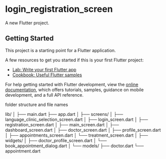 # login_registration_screen

A new Flutter project.

## Getting Started

This project is a starting point for a Flutter application.

A few resources to get you started if this is your first Flutter project:

- [Lab: Write your first Flutter app](https://docs.flutter.dev/get-started/codelab)
- [Cookbook: Useful Flutter samples](https://docs.flutter.dev/cookbook)

For help getting started with Flutter development, view the
[online documentation](https://docs.flutter.dev/), which offers tutorials,
samples, guidance on mobile development, and a full API reference.



folder structure and file names


lib/
│
├── main.dart
├── app.dart
│
├── screens/
│   ├── language_clinic_selection_screen.dart
│   ├── login_screen.dart
│   ├── registration_screen.dart
│   ├── main_screen.dart
│   ├── dashboard_screen.dart
│   ├── doctor_screen.dart
│   ├── profile_screen.dart
│   ├── appointments_screen.dart
│   └── treatment_screen.dart
│
├── widgets/
│   ├── doctor_profile_screen.dart
│   └── book_appointment_dialog.dart
│
└── models/
├── doctor.dart
└── appointment.dart
